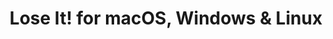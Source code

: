 ---
name: Lose It!
url: 'https://loseit.com'
category: Health & Fitness
title: 'Lose It! for macOS, Windows & Linux'
key: lose-it

---